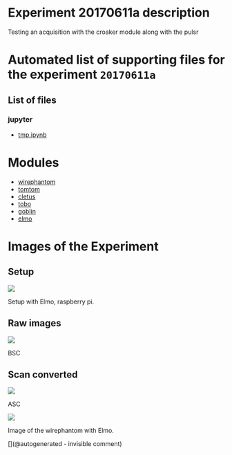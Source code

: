 # Experiment 20170611a description

Testing an acquisition with the croaker module along with the pulsr


# Automated list of supporting files for the __experiment `20170611a`__

## List of files

### jupyter

* [tmp.ipynb](/tmp.ipynb)





# Modules

* [wirephantom](/wirephantom/)
* [tomtom](/retired/tomtom/)
* [cletus](/retired/cletus/)
* [tobo](/retired/tobo/)
* [goblin](/goblin/)
* [elmo](/elmo/)




# Images of the Experiment

## Setup

![](/elmo/data/arduino/setup.png)

Setup with Elmo, raspberry pi.

## Raw images

![](/elmo/data/arduino/rawimage.png)

BSC

## Scan converted

![](/elmo/data/arduino/rawimageSC.png)

ASC

![](/elmo/data/arduino/AD9200.png)

Image of the wirephantom with Elmo.










[](@autogenerated - invisible comment)